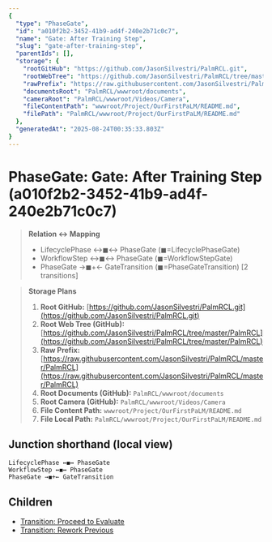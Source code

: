 ```yaml
---
{
  "type": "PhaseGate",
  "id": "a010f2b2-3452-41b9-ad4f-240e2b71c0c7",
  "name": "Gate: After Training Step",
  "slug": "gate-after-training-step",
  "parentIds": [],
  "storage": {
    "rootGitHub": "https://github.com/JasonSilvestri/PalmRCL.git",
    "rootWebTree": "https://github.com/JasonSilvestri/PalmRCL/tree/master/PalmRCL",
    "rawPrefix": "https://raw.githubusercontent.com/JasonSilvestri/PalmRCL/master/PalmRCL",
    "documentsRoot": "PalmRCL/wwwroot/documents",
    "cameraRoot": "PalmRCL/wwwroot/Videos/Camera",
    "fileContentPath": "wwwroot/Project/OurFirstPaLM/README.md",
    "filePath": "PalmRCL/wwwroot/Project/OurFirstPaLM/README.md"
  },
  "generatedAt": "2025-08-24T00:35:33.803Z"
}
---
```

# PhaseGate: Gate: After Training Step (a010f2b2-3452-41b9-ad4f-240e2b71c0c7)

> **Relation ↔ Mapping**
> - LifecyclePhase ↔◼↔ PhaseGate (◼=LifecyclePhaseGate)
> - WorkflowStep ↔◼↔ PhaseGate (◼=WorkflowStepGate)
> - PhaseGate →◼+← GateTransition (◼=PhaseGateTransition) [2 transitions]

> **Storage Plans**
> 1. **Root GitHub:** [https://github.com/JasonSilvestri/PalmRCL.git](https://github.com/JasonSilvestri/PalmRCL.git)
> 2. **Root Web Tree (GitHub):** [https://github.com/JasonSilvestri/PalmRCL/tree/master/PalmRCL](https://github.com/JasonSilvestri/PalmRCL/tree/master/PalmRCL)
> 3. **Raw Prefix:** [https://raw.githubusercontent.com/JasonSilvestri/PalmRCL/master/PalmRCL](https://raw.githubusercontent.com/JasonSilvestri/PalmRCL/master/PalmRCL)
> 4. **Root Documents (GitHub):** `PalmRCL/wwwroot/documents`
> 5. **Root Camera (GitHub):** `PalmRCL/wwwroot/Videos/Camera`
> 6. **File Content Path:** `wwwroot/Project/OurFirstPaLM/README.md`
> 7. **File Local Path:** `PalmRCL/wwwroot/Project/OurFirstPaLM/README.md`

## Junction shorthand (local view)
```plaintext
LifecyclePhase ↔◼↔ PhaseGate
WorkflowStep ↔◼↔ PhaseGate
PhaseGate →◼+← GateTransition
```

## Children
- [Transition: Proceed to Evaluate](/docs/palms/palm-demo-44b026db-ab7d-46c8-8d54-a2ff2d244c19/transitions/proceed-to-evaluate-2b72d082-2451-540a-84a6-a55c55091f74.md)
- [Transition: Rework Previous](/docs/palms/palm-demo-44b026db-ab7d-46c8-8d54-a2ff2d244c19/transitions/rework-previous-6754bcd5-3938-53fd-a5ae-d56ec13c1bb7.md)
